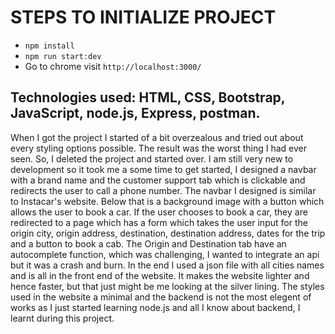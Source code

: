 # STEPS TO INITIALIZE PROJECT
- `npm install`
- `npm run start:dev`
- Go to chrome visit `http://localhost:3000/`

## Technologies used: HTML, CSS, Bootstrap, JavaScript, node.js, Express, postman.
When I got the project I started of a bit overzealous and tried out about every styling options possible. The result was the worst thing I had ever seen. So, I deleted the project and started over.
I am still very new to development so it took me a some time to get started, I designed a navbar with a brand name and the customer support tab which is clickable and redirects the user to call a phone number.
The navbar I designed is similar to Instacar's website.
Below that is a background image with a button which allows the user to book a car.
If the user chooses to book a car, they are redirected to a page which has a form which takes the user input for the origin city,  origin address, destination, destination address, dates for the trip and a button to book a cab.
The Origin and Destination tab have an autocomplete function, which was challenging, I wanted to integrate an api but it was a crash and burn. In the end I used a json file with all cities names and is all in the front end of the website. It makes the website lighter and hence faster, but that just might be me looking at the silver lining.
The styles used in the website a minimal and the backend is not the most elegent of works as I just started learning node.js and all I know about backend, I learnt during this project.
 